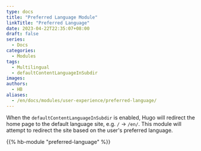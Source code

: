```yaml
---
type: docs
title: "Preferred Language Module"
linkTitle: "Preferred Language"
date: 2023-04-22T22:35:07+08:00
draft: false
series:
  - Docs
categories:
  - Modules
tags:
  - Multilingual
  - defaultContentLanguageInSubdir
images:
authors:
  - HB
aliases:
  - /en/docs/modules/user-experience/preferred-language/
---
```


When the `defaultContentLanguageInSubdir` is enabled, Hugo will redirect the home page to the default language site, e.g. `/` -> `/en/`. This module will attempt to redirect the site based on the user's preferred language.

<!--more-->

{{% hb-module "preferred-language" %}}
